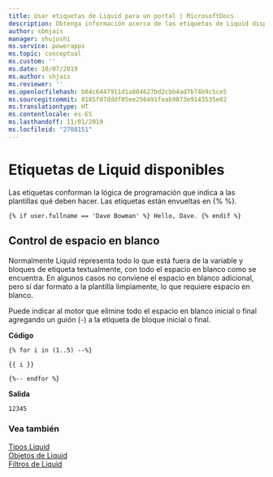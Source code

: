 ```yaml
---
title: Usar etiquetas de Liquid para un portal | MicrosoftDocs
description: Obtenga información acerca de las etiquetas de Liquid disponibles en un portal.
author: sbmjais
manager: shujoshi
ms.service: powerapps
ms.topic: conceptual
ms.custom: ''
ms.date: 10/07/2019
ms.author: shjais
ms.reviewer: ''
ms.openlocfilehash: b04c6447911d1a884627bd2cbb4ad7b74b9c5ce5
ms.sourcegitcommit: 8185f87dddf05ee256491feab9873e9143535e02
ms.translationtype: HT
ms.contentlocale: es-ES
ms.lasthandoff: 11/01/2019
ms.locfileid: "2708151"
---
```

# <a name="available-liquid-tags"></a>Etiquetas de Liquid disponibles

Las etiquetas conforman la lógica de programación que indica a las plantillas qué deben hacer. Las etiquetas están envueltas en {% %}.

```
{% if user.fullname == 'Dave Bowman' %} Hello, Dave. {% endif %}
```

## <a name="whitespace-control"></a>Control de espacio en blanco

Normalmente Liquid representa todo lo que está fuera de la variable y bloques de etiqueta textualmente, con todo el espacio en blanco como se encuentra. En algunos casos no conviene el espacio en blanco adicional, pero sí dar formato a la plantilla limpiamente, lo que requiere espacio en blanco.

Puede indicar al motor que elimine todo el espacio en blanco inicial o final agregando un guión (-) a la etiqueta de bloque inicial o final.

**Código**

```
{% for i in (1..5) --%}

{{ i }}

{%-- endfor %}
```

**Salida**

```
12345
```
### <a name="see-also"></a>Vea también

[Tipos Liquid](liquid-types.md)  
[Objetos de Liquid](liquid-objects.md)  
[Filtros de Liquid](liquid-filters.md) 
